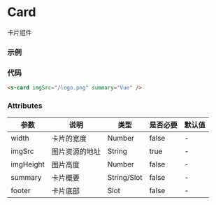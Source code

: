 # Card
卡片组件

### 示例
<s-card imgSrc="/logo.png" summary="Vue" />

### 代码
```html
<s-card imgSrc="/logo.png" summary="Vue" />
```

### Attributes
| 参数 | 说明 | 类型 | 是否必要 | 默认值 |
| ---  | ---  | --- | --- | --- |
| width | 卡片的宽度 | Number | false | - |
| imgSrc | 图片资源的地址 | String | true | - |
| imgHeight | 图片高度 | Number | false | - |
| summary | 卡片概要 | String/Slot | false | - |
| footer | 卡片底部 | Slot | false | - |